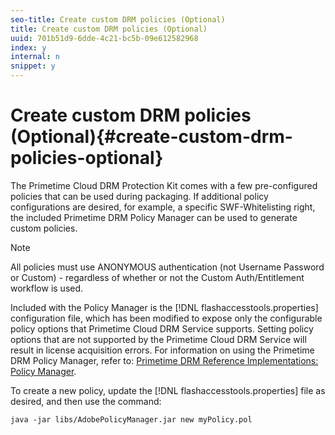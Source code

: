 ```yaml
---
seo-title: Create custom DRM policies (Optional)
title: Create custom DRM policies (Optional)
uuid: 701b51d9-6dde-4c21-bc5b-09e612582968
index: y
internal: n
snippet: y
---
```


# Create custom DRM policies (Optional){#create-custom-drm-policies-optional}

The Primetime Cloud DRM Protection Kit comes with a few pre-configured policies that can be used during packaging. If additional policy configurations are desired, for example, a specific SWF-Whitelisting right, the included Primetime DRM Policy Manager can be used to generate custom policies.

>[!NOTE]
>
>All policies must use ANONYMOUS authentication (not Username Password or Custom) - regardless of whether or not the Custom Auth/Entitlement workflow is used.

Included with the  Policy Manager is the [!DNL flashaccesstools.properties] configuration file, which has been modified to expose only the configurable policy options that  Primetime Cloud DRM  Service supports. Setting policy options that are not supported by the  Primetime Cloud DRM  Service will result in license acquisition errors. For information on using the Primetime DRM Policy Manager, refer to: [Primetime DRM Reference Implementations: Policy Manager](https://help.adobe.com/en_US/primetime/drm/5.3/reference_implementations/index.html#concept-DRM_Policy_Manager).

To create a new policy, update the [!DNL flashaccesstools.properties] file as desired, and then use the command:

```
java -jar libs/AdobePolicyManager.jar new myPolicy.pol
```

